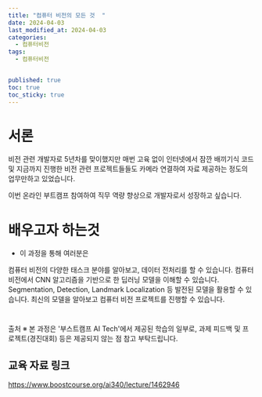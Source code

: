 ```yaml
---
title: "컴퓨터 비전의 모든 것  "
date: 2024-04-03
last_modified_at: 2024-04-03
categories:
  - 컴퓨터비전
tags:
  - 컴퓨터비전


published: true
toc: true
toc_sticky: true
---
```



# 서론

 비전 관련 개발자로 5년차를 맞이했지만 매번 고육 없이 인터넷에서 잠깐 배끼기식 코드 및 지금까지 진행한 비전 관련 프로젝트들들도 카메라 연결하여 자료 제공하는 정도의 업무만하고 있었습니다.

  이번 온라인 부트캠프 참여하여 직무 역량 향상으로 개발자로서 성장하고 싶습니다.



# 배우고자 하는것 
- 이 과정을 통해 여러분은

컴퓨터 비전의 다양한 태스크 분야를 알아보고, 데이터 전처리를 할 수 있습니다.
컴퓨터 비전에서 CNN 알고리즘을 기반으로 한 딥러닝 모델을 이해할 수 있습니다.
Segmentation, Detection, Landmark Localization 등 발전된 모델을 활용할 수 있습니다.
최신의 모델을 알아보고 컴퓨터 비전 프로젝트를 진행할 수 있습니다.
#
 출처
※ 본 과정은 '부스트캠프 AI Tech'에서 제공된 학습의 일부로,
과제 피드백 및 프로젝트(경진대회) 등은 제공되지 않는 점 참고 부탁드립니다.


## 교육 자료 링크
https://www.boostcourse.org/ai340/lecture/1462946